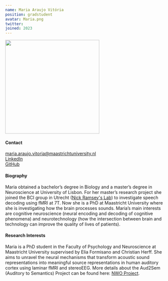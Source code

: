 ```yaml
---
name: Maria Araujo Vitória
position: gradstudent
avatar: Maria.png
twitter: 
joined: 2023
---
```


<img width="300" src="{{site.baseurl}}/images/people/{{page.avatar}}" data-action="zoom">

#### Contact
<i class="fa fa-envelope-o"></i> maria.araujo.vitoria@maastrichtuniversity.nl <br>
<a href="https://www.linkedin.com/in/maria-de-araújo-vitória-6b2b94201/"> <i class="fa fa-linkedin"></i> LinkedIn </a><br>
<a href="https://github.com/maraujovitoria/"> <i class="fa fa-github"></i> GitHub </a><br>

#### Biography
Maria obtained a bachelor’s degree in Biology and a master’s degree in Neuroscience at University of Lisbon. For her master’s research project she joined the BCI group in Utrecht (<a href="https://www.nick-ramsey.eu/">Nick Ramsey's Lab</a>) to investigate speech decoding using fMRI at 7T. Now she is a PhD at Maastricht University where she is investigating how the brain processes sounds. Maria’s main interests are cognitive neuroscience (neural encoding and decoding of cognitive phenomena) and neurotechnology (how the intersection between brain and technology can improve the quality of lives of patients).

#### Research Interests
Maria is a PhD student in the Faculty of Psychology and Neuroscience at Maastricht University supervised by Elia Formisano and Christian Herff. She aims to unravel the neural mechanisms that transform acoustic sound representations into meaningful source representations in human auditory cortex using laminar fMRI and stereoEEG. More details about the Aud2Sem (Auditory to Semantics) Project can be found here: <a href="https://www.nwo.nl/en/projects/40620go030">NWO Project</a>.
